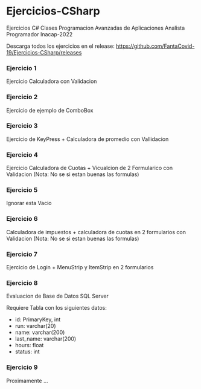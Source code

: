 # Ejercicios-CSharp
Ejercicios C# Clases Programacion Avanzadas de Aplicaciones Analista Programador Inacap-2022

Descarga todos los ejercicios en el release:
https://github.com/FantaCovid-19/Ejercicios-CSharp/releases

### Ejercicio 1
Ejercicio Calculadora con Validacion

### Ejercicio 2
Ejercicio de ejemplo de ComboBox

### Ejercicio 3
Ejercicio de KeyPress + Calculadora de promedio con Vallidacion

### Ejercicio 4
Ejercicio Calculadora de Cuotas + Vicualcion de 2 Formularico con Validacion (Nota: No se si estan buenas las formulas)

### Ejercicio 5
Ignorar esta Vacio

### Ejercicio 6
Calculadora de impuestos + calculadora de cuotas en 2 formularios con Validacion (Nota: No se si estan buenas las formulas)

### Ejercicio 7
Ejercicio de Login + MenuStrip y ItemStrip en 2 formularios

### Ejercicio 8
Evaluacion de Base de Datos SQL Server

Requiere Tabla con los siguientes datos:

- id: PrimaryKey, int
- run: varchar(20)
- name: varchar(200)
- last_name: varchar(200)
- hours: float
- status: int

### Ejercicio 9
Proximamente ...
